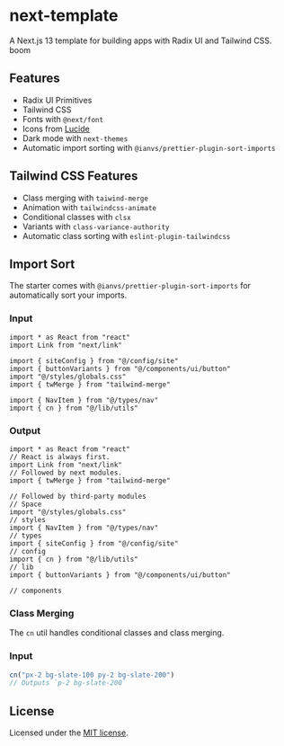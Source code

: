 # next-template

A Next.js 13 template for building apps with Radix UI and Tailwind CSS. boom

## Features

- Radix UI Primitives
- Tailwind CSS
- Fonts with `@next/font`
- Icons from [Lucide](https://lucide.dev)
- Dark mode with `next-themes`
- Automatic import sorting with `@ianvs/prettier-plugin-sort-imports`

## Tailwind CSS Features

- Class merging with `taiwind-merge`
- Animation with `tailwindcss-animate`
- Conditional classes with `clsx`
- Variants with `class-variance-authority`
- Automatic class sorting with `eslint-plugin-tailwindcss`

## Import Sort

The starter comes with `@ianvs/prettier-plugin-sort-imports` for automatically sort your imports.

### Input

```tsx
import * as React from "react"
import Link from "next/link"

import { siteConfig } from "@/config/site"
import { buttonVariants } from "@/components/ui/button"
import "@/styles/globals.css"
import { twMerge } from "tailwind-merge"

import { NavItem } from "@/types/nav"
import { cn } from "@/lib/utils"
```

### Output

```tsx
import * as React from "react"
// React is always first.
import Link from "next/link"
// Followed by next modules.
import { twMerge } from "tailwind-merge"

// Followed by third-party modules
// Space
import "@/styles/globals.css"
// styles
import { NavItem } from "@/types/nav"
// types
import { siteConfig } from "@/config/site"
// config
import { cn } from "@/lib/utils"
// lib
import { buttonVariants } from "@/components/ui/button"

// components
```

### Class Merging

The `cn` util handles conditional classes and class merging.

### Input

```ts
cn("px-2 bg-slate-100 py-2 bg-slate-200")
// Outputs `p-2 bg-slate-200`
```

## License

Licensed under the [MIT license](https://github.com/shadcn/ui/blob/main/LICENSE.md).
